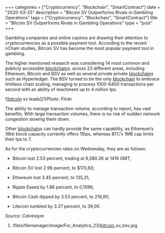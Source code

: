 +++
categories = ["Cryptocurrency", "Blockchain", "SmartContract"]
date = "2020-03-25"
description = "Bitcoin SV Outperforms Rivals in Gambling Operations"
tags = ["Cryptocurrency", "Blockchain", "SmartContract"]
title = "Bitcoin SV Outperforms Rivals in Gambling Operations"
type = "post"
+++

Gambling companies and online casinos are drawing their attention to
cryptocurrencies as a possible payment tool. According to the recent
nChain studies, Bitcoin SV has become the most popular payment tool in
gambling.

The higher mentioned research was considering 14 most common and
publicly accessible [blockchain](https://www.letsplayfx.com/blog/trade-forex-with-bitcoin/)s, across 23 different areas, including
Ethereum, Bitcoin and BSV as well as several private private [blockchain](https://www.letsplayfx.com/blog/trade-forex-with-bitcoin/)s
such as Hyperledger. The BSV turned to be the only [blockchain](https://www.letsplayfx.com/blog/trade-forex-with-bitcoin/) to embrace
limitless chain scaling, managing to process 1000-6400 transactions per
second with an ability of reachment up to 4 million tps.

![[bitcoin](https://www.letsplayfx.com/blog/forex-for-bitcoin/) sv leads][1]_Photo: Flickr_

The ability to manage transaction volume, according to report, has vast
benefits. With large transaction volumes, there is no risk of sudden
network congestion slowing them down.

Other [blockchain](https://www.letsplayfx.com/blog/trade-forex-with-bitcoin/)s can hardly provide the same capability, as Ethereum’s
18kb block capacity currently offers 15tps, whereas BTC’s 1MB cap limits
their tps to 7.

As for the cryptocurrencies rates on Wednesday, they are as follows:

  * Bitcoin lost 2.53 percent, trading at 6,580.36 at 1416 GMT;

  * Bitcoin SV lost 2.96 percent, to $170,63;

  * Ethereum lost 3.45 percent, to 135,31;

  * Ripple Eased by 1.86 percent, to 0,1596;

  * Bitcoin Cash dipped by 3.53 percent, to 218,80;

  * Litecoin tumbled by 3.27 percent, to 39,00.

_Source: Calvinayre_

   1. /files/filemanager/image/For_Analytics_23/[bitcoin](https://www.letsplayfx.com/blog/forex-for-bitcoin/)_sv_bsv.jpg